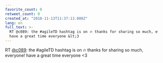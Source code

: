 ```yaml
---
favorite_count: 0
retweet_count: 0
created_at: "2018-11-13T11:37:13.000Z"
lang: en
full_text: >-
  RT @c089: the #agileTD hashtag is on 🔥 thanks for sharing so much, everyone!
  have a great time everyone &lt;3
---
```


RT [@c089](https://twitter.com/c089): the #agileTD hashtag is on 🔥 thanks for
sharing so much, everyone! have a great time everyone &lt;3
